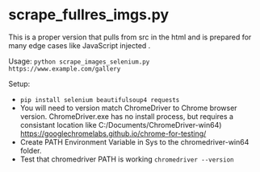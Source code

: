 # scrape_fullres_imgs.py
This is a proper version that pulls from src in the html and is prepared for many edge cases like JavaScript injected <Img>.

Usage: ```python scrape_images_selenium.py https://www.example.com/gallery```

Setup: 
- ```pip install selenium beautifulsoup4 requests```
- You will need to version match ChromeDriver to Chrome browser version. ChromeDriver.exe has no install process, but requires a consistant location like C:/Documents/ChromeDriver-win64) 
    https://googlechromelabs.github.io/chrome-for-testing/
- Create PATH Environment Variable in Sys to the chromedriver-win64 folder.
- Test that chromedriver PATH is working  ```chromedriver --version```
